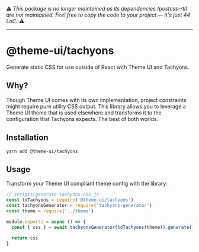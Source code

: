 ⚠ _This package is no longer maintained as its dependencies (postcss-rtl) are
not maintained. Feel free to copy the code to your project — it's just 44 LoC._
⚠

---

# @theme-ui/tachyons

Generate static CSS for use outside of React with Theme UI and Tachyons.

## Why?

Though Theme UI comes with its own implementation, project constraints might
require pure utility CSS output. This library allows you to leverage a Theme UI
theme that is used elsewhere and transforms it to the configuration that
Tachyons expects. The best of both worlds.

## Installation

```
yarn add @theme-ui/tachyons
```

## Usage

Transform your Theme UI compliant theme config with the library:

```js
// scripts/generate-tachyons-css.js
const toTachyons = require('@theme-ui/tachyons')
const tachyonsGenerator = require('tachyons-generator')
const theme = require('../theme')

module.exports = async () => {
  const { css } = await tachyonsGenerator(toTachyons(theme)).generate()

  return css
}
```
